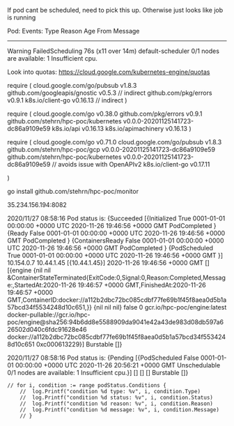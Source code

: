 
If pod cant be scheduled, need to pick this up.
Otherwise just looks like job is running

Pod:
Events:
  Type     Reason            Age                 From               Message
  ----     ------            ----                ----               -------
  Warning  FailedScheduling  76s (x11 over 14m)  default-scheduler  0/1 nodes are available: 1 Insufficient cpu.



Look into quotas: https://cloud.google.com/kubernetes-engine/quotas


require (
	cloud.google.com/go/pubsub v1.8.3
	github.com/googleapis/gnostic v0.5.3 // indirect
	github.com/pkg/errors v0.9.1
	k8s.io/client-go v0.16.13 // indirect
)


require (
	cloud.google.com/go v0.38.0
	github.com/pkg/errors v0.9.1
	github.com/stehrn/hpc-poc/kubernetes v0.0.0-20201125141723-dc86a9109e59
	k8s.io/api v0.16.13
	k8s.io/apimachinery v0.16.13
)


require (
	cloud.google.com/go v0.71.0
	cloud.google.com/go/pubsub v1.8.3
	github.com/stehrn/hpc-poc/gcp v0.0.0-20201125141723-dc86a9109e59
	github.com/stehrn/hpc-poc/kubernetes v0.0.0-20201125141723-dc86a9109e59
	// avoids issue with OpenAPIv2
    k8s.io/client-go v0.17.11

)

go install github.com/stehrn/hpc-poc/monitor


35.234.156.194:8082




2020/11/27 08:58:16 Pod status is: {Succeeded [{Initialized True 0001-01-01 00:00:00 +0000 UTC 2020-11-26 19:46:56 +0000 GMT PodCompleted } {Ready False 0001-01-01 00:00:00 +0000 UTC 2020-11-26 19:46:56 +0000 GMT PodCompleted } {ContainersReady False 0001-01-01 00:00:00 +0000 UTC 2020-11-26 19:46:56 +0000 GMT PodCompleted } {PodScheduled True 0001-01-01 00:00:00 +0000 UTC 2020-11-26 19:46:56 +0000 GMT  }]    10.154.0.7 10.44.1.45 [{10.44.1.45}] 2020-11-26 19:46:56 +0000 GMT [] [{engine {nil nil &ContainerStateTerminated{ExitCode:0,Signal:0,Reason:Completed,Message:,StartedAt:2020-11-26 19:46:57 +0000 GMT,FinishedAt:2020-11-26 19:46:57 +0000 GMT,ContainerID:docker://a112b2dbc72bc085cdbf77fe69b1f45f8aea0d5b1a57bcd34f5534248d10c651,}} {nil nil nil} false 0 gcr.io/hpc-poc/engine:latest docker-pullable://gcr.io/hpc-poc/engine@sha256:94b6dd8e5588909da9041e42a43de983d08db597a626502d040c6fdc91628e46 docker://a112b2dbc72bc085cdbf77fe69b1f45f8aea0d5b1a57bcd34f5534248d10c651 0xc000613229}] Burstable []}



2020/11/27 08:58:16 Pod status is: {Pending [{PodScheduled False 0001-01-01 00:00:00 +0000 UTC 2020-11-26 20:56:21 +0000 GMT Unschedulable 0/1 nodes are available: 1 Insufficient cpu.}]      [] <nil> [] [] Burstable []}




	// for i, condition := range podStatus.Conditions {
		// 	log.Printf("condition %d type: %v", i, condition.Type)
		// 	log.Printf("condition %d status: %v", i, condition.Status)
		// 	log.Printf("condition %d reason: %v", i, condition.Reason)
		// 	log.Printf("condition %d message: %v", i, condition.Message)
		// }